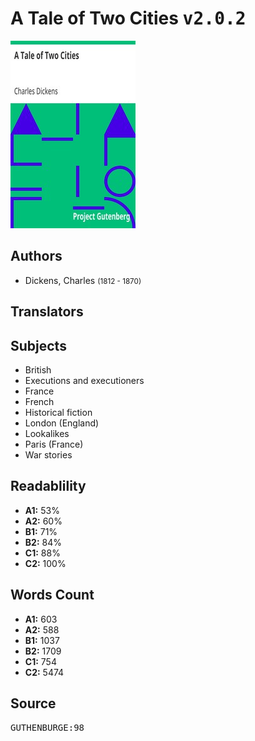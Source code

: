 # A Tale of Two Cities <kbd>v2.0.2</kbd>

![](./cover.medium.jpg "")

## Authors


 - Dickens, Charles <small>(1812 - 1870)</small>

## Translators



## Subjects


 - British
 - Executions and executioners
 - France
 - French
 - Historical fiction
 - London (England)
 - Lookalikes
 - Paris (France)
 - War stories

## Readablility


 - **A1:** 53%
 - **A2:** 60%
 - **B1:** 71%
 - **B2:** 84%
 - **C1:** 88%
 - **C2:** 100%

## Words Count


 - **A1:** 603
 - **A2:** 588
 - **B1:** 1037
 - **B2:** 1709
 - **C1:** 754
 - **C2:** 5474

## Source


<kbd>GUTHENBURGE:98</kbd>
